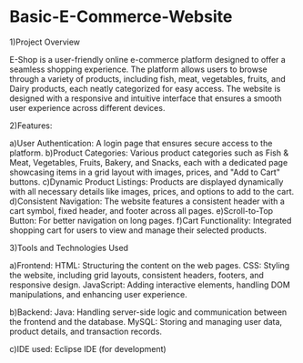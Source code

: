 ﻿# Basic-E-Commerce-Website

1)Project Overview

E-Shop is a user-friendly online e-commerce platform designed to offer a seamless shopping experience. The platform allows users to browse through a variety of products, including fish, meat, vegetables, fruits, and Dairy products, each neatly categorized for easy access. The website is designed with a responsive and intuitive interface that ensures a smooth user experience across different devices.


2)Features:

a)User Authentication: A login page that ensures secure access to the platform.
b)Product Categories: Various product categories such as Fish & Meat, Vegetables, Fruits, Bakery, and Snacks, each with a                         dedicated page showcasing items in a grid layout with images, prices, and "Add to Cart" buttons.
c)Dynamic Product Listings: Products are displayed dynamically with all necessary details like images, prices, and options                        to add to the cart.
d)Consistent Navigation: The website features a consistent header with a cart symbol, fixed header, and footer across all pages.
e)Scroll-to-Top Button: For better navigation on long pages.
f)Cart Functionality: Integrated shopping cart for users to view and manage their selected products.


3)Tools and Technologies Used

a)Frontend:
  HTML: Structuring the content on the web pages.
  CSS: Styling the website, including grid layouts, consistent headers, footers, and responsive design.
  JavaScript: Adding interactive elements, handling DOM manipulations, and enhancing user experience.
  
b)Backend:
  Java: Handling server-side logic and communication between the frontend and the database.
  MySQL: Storing and managing user data, product details, and transaction records.

c)IDE used:
  Eclipse IDE (for development)
 

